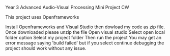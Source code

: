 Year 3 Advanced Audio-Visual Processing Mini Project CW
  
 This project uses Openframeworks 
 
 Install Openframeworks and Visual Studio then dowload my code as zip file.
 Once downloaded please unzip the file 
 Open visual studio 
 Select open local folder option
 Select my project folder
 Then run the project 
 You may get an error message saying 'build failed' but if you select continue debugging the project should work without any issue.
